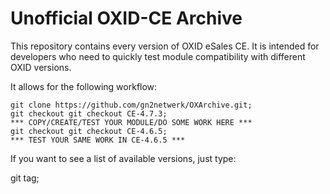 # Unofficial OXID-CE Archive

This repository contains every version of OXID eSales CE. It is intended for developers who need to quickly test module compatibility with different OXID versions.

It allows for the following workflow:

    git clone https://github.com/gn2netwerk/OXArchive.git;
    git checkout git checkout CE-4.7.3;
    *** COPY/CREATE/TEST YOUR MODULE/DO SOME WORK HERE ***
    git checkout git checkout CE-4.6.5;
    *** TEST YOUR SAME WORK IN CE-4.6.5 ***

If you want to see a list of available versions, just type:

   git tag;
